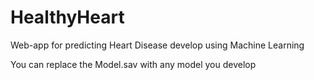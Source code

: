 # HealthyHeart
Web-app for predicting Heart Disease develop using Machine Learning

You can replace the Model.sav with any model you develop
